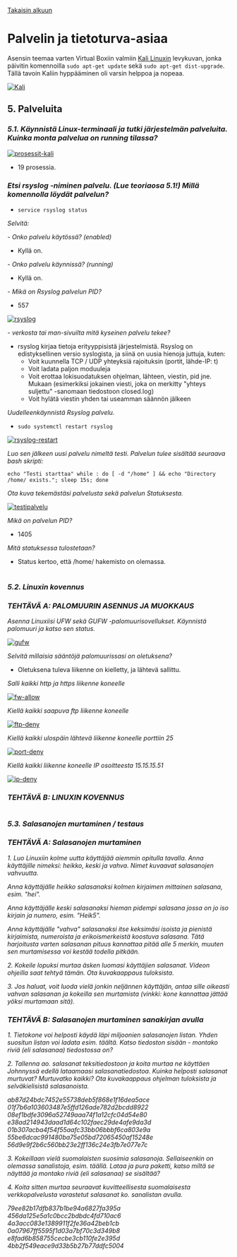 [Takaisin alkuun](../../../README.md)

# Palvelin ja tietoturva-asiaa

Asensin teemaa varten Virtual Boxiin valmiin [Kali Linuxin](https://www.osboxes.org/kali-linux/) levykuvan, jonka päivitin komennoilla `sudo apt-get update` sekä `sudo apt-get dist-upgrade`. Tällä tavoin Kaliin hyppääminen oli varsin helppoa ja nopeaa.

[![Kali](https://raw.githubusercontent.com/tuuchen/Linux-E9955-2020/master/src/materiaali/Kali.PNG)](https://raw.githubusercontent.com/tuuchen/Linux-E9955-2020/master/src/materiaali/Kali.PNG)

## 5. Palveluita

### *5.1. Käynnistä Linux-terminaali ja tutki järjestelmän palveluita. Kuinka monta palvelua on running tilassa?*

[![prosessit-kali](https://raw.githubusercontent.com/tuuchen/Linux-E9955-2020/master/src/materiaali/prosessit-kali.PNG)](https://raw.githubusercontent.com/tuuchen/Linux-E9955-2020/master/src/materiaali/prosessit-kali.PNG)

- 19 prosessia.

### *Etsi rsyslog -niminen palvelu. (Lue teoriaosa 5.1!) Millä komennolla löydät palvelun?*  

- `service rsyslog status`

*Selvitä:*   

*- Onko palvelu käytössä? (enabled)*  

- Kyllä on.

*- Onko palvelu käynnissä? (running)*  

- Kyllä on. 

*- Mikä on Rsyslog palvelun PID?*  

- 557

[![rsyslog](https://raw.githubusercontent.com/tuuchen/Linux-E9955-2020/master/src/materiaali/rsyslog.png)](https://raw.githubusercontent.com/tuuchen/Linux-E9955-2020/master/src/materiaali/rsyslog.png)


*- verkosta tai man-sivuilta mitä kyseinen palvelu tekee?*  

- rsyslog kirjaa tietoja erityyppisistä järjestelmistä. Rsyslog on edistyksellinen versio syslogista, ja siinä on uusia hienoja juttuja, kuten: 
    - Voit kuunnella TCP / UDP yhteyksiä rajoituksin (portit, lähde-IP: t)
    - Voit ladata paljon moduuleja
    - Voit erottaa lokisuodatuksen ohjelman, lähteen, viestin, pid jne. Mukaan (esimerkiksi jokainen viesti, joka on merkitty "yhteys suljettu" -sanomaan tiedostoon closed.log)
    - Voit hylätä viestin yhden tai useamman säännön jälkeen

*Uudelleenkäynnistä Rsyslog palvelu.*  

- `sudo systemctl restart rsyslog`

[![rsyslog-restart](https://raw.githubusercontent.com/tuuchen/Linux-E9955-2020/master/src/materiaali/rsyslog-restart.png)](https://raw.githubusercontent.com/tuuchen/Linux-E9955-2020/master/src/materiaali/rsyslog-restart.png)

*Luo sen jälkeen uusi palvelu nimeltä testi. Palvelun tulee sisältää seuraava bash skripti:*

`echo "Testi starttaa"
while :
do
[ -d "/home" ] && echo "Directory /home/ exists.";
sleep 15s;
done`

*Ota kuva tekemästäsi palvelusta sekä palvelun Statuksesta.*  

[![testipalvelu](https://raw.githubusercontent.com/tuuchen/Linux-E9955-2020/master/src/materiaali/testipalvelu.png)](https://raw.githubusercontent.com/tuuchen/Linux-E9955-2020/master/src/materiaali/testipalvelu.png)


*Mikä on palvelun PID?*   

- 1405

*Mitä statuksessa tulostetaan?* 

- Status kertoo, että /home/ hakemisto on olemassa. 

#

### *5.2. Linuxin kovennus*

### *TEHTÄVÄ A: PALOMUURIN ASENNUS JA MUOKKAUS*

*Asenna Linuxiisi UFW sekä GUFW -palomuurisovellukset. Käynnistä palomuuri ja katso sen status.*

[![gufw](https://raw.githubusercontent.com/tuuchen/Linux-E9955-2020/master/src/materiaali/gufw.png)](https://raw.githubusercontent.com/tuuchen/Linux-E9955-2020/master/src/materiaali/gufw.png)


*Selvitä millaisia sääntöjä palomuurissasi on oletuksena?*

- Oletuksena tuleva liikenne on kielletty, ja lähtevä sallittu. 
 
*Salli kaikki http ja https liikenne koneelle* 

[![fw-allow](https://raw.githubusercontent.com/tuuchen/Linux-E9955-2020/master/src/materiaali/fw-allow.png)](https://raw.githubusercontent.com/tuuchen/Linux-E9955-2020/master/src/materiaali/fw-allow.png)

*Kiellä kaikki saapuva ftp liikenne koneelle* 

[![ftp-deny](https://raw.githubusercontent.com/tuuchen/Linux-E9955-2020/master/src/materiaali/ftp-deny.png)](https://raw.githubusercontent.com/tuuchen/Linux-E9955-2020/master/src/materiaali/ftp-deny.png)

*Kiellä kaikki ulospäin lähtevä liikenne koneelle porttiin 25* 

[![port-deny](https://raw.githubusercontent.com/tuuchen/Linux-E9955-2020/master/src/materiaali/port-deny.png)](https://raw.githubusercontent.com/tuuchen/Linux-E9955-2020/master/src/materiaali/port-deny.png)

*Kiellä kaikki liikenne koneelle IP osoitteesta 15.15.15.51*  

[![ip-deny](https://raw.githubusercontent.com/tuuchen/Linux-E9955-2020/master/src/materiaali/ip-deny.png)](https://raw.githubusercontent.com/tuuchen/Linux-E9955-2020/master/src/materiaali/ip-deny.png)

### *TEHTÄVÄ B: LINUXIN KOVENNUS*

# 

### *5.3. Salasanojen murtaminen / testaus*

### *TEHTÄVÄ A: Salasanojen murtaminen*

*1. Luo Linuxiin kolme uutta käyttäjää aiemmin opitulla tavalla. Anna käyttäjille nimeksi: heikko, keski ja vahva. Nimet kuvaavat salasanojen vahvuutta.*

*Anna käyttäjälle heikko salasanaksi kolmen kirjaimen mittainen salasana, esim. "hei".*

*Anna käyttäjälle keski salasanaksi hieman pidempi salasana jossa on jo iso kirjain ja numero, esim. "Heik5".*

*Anna käyttäjälle "vahva" salasanaksi itse keksimäsi isoista ja pienistä kirjaimista, numeroista ja erikoismerkeistä koostuva salasana. Tätä harjoitusta varten salasanan pituus kannattaa pitää alle 5 merkin, muuten sen murtamisessa voi kestää todella pitkään.* 

*2. Kokeile lopuksi murtaa äsken luomasi käyttäjien salasanat. Videon ohjeilla saat tehtyä tämän. Ota kuvakaappaus tuloksista.*

*3. Jos haluat, voit luoda vielä jonkin neljännen käyttäjän, antaa sille oikeasti vahvan salasanan ja kokeilla sen murtamista (vinkki: kone kannattaa jättää yöksi murtamaan sitä).*

### *TEHTÄVÄ B: Salasanojen murtaminen sanakirjan avulla*

*1. Tietokone voi helposti käydä läpi miljoonien salasanojen listan. Yhden suositun listan voi ladata esim. täältä. Katso tiedoston sisään - montako riviä (eli salasanaa) tiedostossa on?*

*2. Tallenna ao. salasanat teksitiedostoon ja koita murtaa ne käyttäen Johnnyssä edellä lataamaasi salasanatiedostoa. Kuinka helposti salasanat murtuvat? Murtuvatko kaikki? Ota kuvakaappaus ohjelman tuloksista ja selväkielisistä salasanoista.*

*ab87d24bdc7452e55738deb5f868e1f16dea5ace
01f7b6a103603487e5ffd126ade782d2bcdd8922
08ef1bdfe3096a52749aaa74f1a12cfc04d54e80
e38ad214943daad1d64c102faec29de4afe9da3d
01b307acba4f54f55aafc33bb06bbbf6ca803e9a
55be6dcac991480ba75e05bd72065450af15248e
56d9e9f2b6c560bb23e2ff136c24e3fb7e077e7c*

*3. Kokeillaan vielä suomalaisten suosimia salasanoja. Sellaiseenkin on olemassa sanalistoja, esim. täällä. Lataa ja pura paketti, katso miltä se näyttää ja montako riviä (eli salasanaa) se sisältää?*

*4. Koita sitten murtaa seuraavat kuvitteellisesta suomalaisesta verkkopalvelusta varastetut salasanat ko. sanalistan avulla.*

*79ee82b17dfb837b1be94a6827fa395a
456da125e5a1c0bcc2bdbdc4fd710ac6
4a3acc083e1389911f2fe36a42beb1cb
0a07967ff5595f1d03a7bf70c3d349b8
e8fad6b858755cecbe3cb110fe2e395d
4bb2f549eace9d33b5b27b77ddfc5004* 